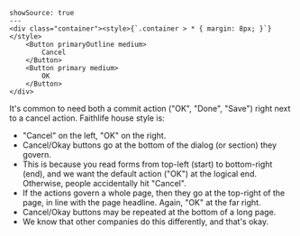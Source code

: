 ```react
showSource: true
---
<div class="container"><style>{`.container > * { margin: 8px; }`}</style>
	<Button primaryOutline medium>
		Cancel
	</Button>
	<Button primary medium>
		OK
	</Button>
</div>
```

It's common to need both a commit action ("OK", "Done", "Save") right next to a cancel action. Faithlife house style is:

* "Cancel" on the left, "OK" on the right.
* Cancel/Okay buttons go at the bottom of the dialog (or section) they govern.
* This is because you read forms from top-left (start) to bottom-right (end), and we want the default action ("OK") at the logical end. Otherwise, people accidentally hit "Cancel".
* If the actions govern a whole page, then they go at the top-right of the page, in line with the page headline. Again, "OK" at the far right.
* Cancel/Okay buttons may be repeated at the bottom of a long page.
* We know that other companies do this differently, and that's okay.
